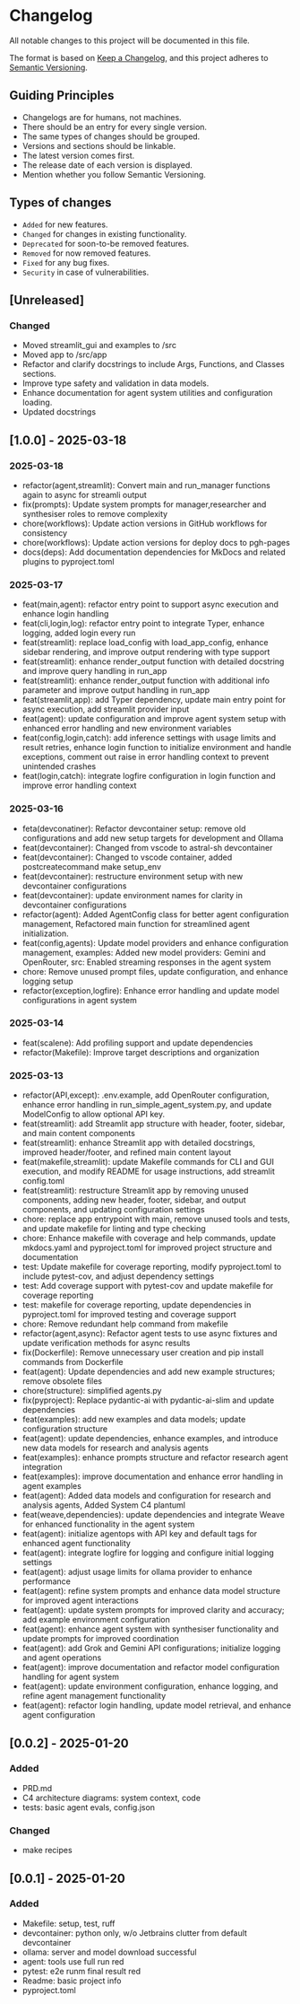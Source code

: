 # Changelog

All notable changes to this project will be documented in this file.

The format is based on [Keep a Changelog](https://keepachangelog.com/en/1.1.0/),
and this project adheres to [Semantic Versioning](https://semver.org/spec/v2.0.0.html).

## Guiding Principles

- Changelogs are for humans, not machines.
- There should be an entry for every single version.
- The same types of changes should be grouped.
- Versions and sections should be linkable.
- The latest version comes first.
- The release date of each version is displayed.
- Mention whether you follow Semantic Versioning.

## Types of changes

- `Added` for new features.
- `Changed` for changes in existing functionality.
- `Deprecated` for soon-to-be removed features.
- `Removed` for now removed features.
- `Fixed` for any bug fixes.
- `Security` in case of vulnerabilities.

## [Unreleased]

### Changed

- Moved streamlit_gui and examples to /src
- Moved app to /src/app
- Refactor and clarify docstrings to include Args, Functions, and Classes sections.
- Improve type safety and validation in data models.
- Enhance documentation for agent system utilities and configuration loading.
- Updated docstrings

## [1.0.0] - 2025-03-18

### 2025-03-18

- refactor(agent,streamlit): Convert main and run_manager functions again to async for streamli output
- fix(prompts): Update system prompts for manager,researcher and synthesiser roles to remove complexity
- chore(workflows): Update action versions in GitHub workflows for consistency
- chore(workflows): Update action versions for deploy docs to pgh-pages
- docs(deps): Add documentation dependencies for MkDocs and related plugins to pyproject.toml

### 2025-03-17

- feat(main,agent): refactor entry point to support async execution and enhance login handling
- feat(cli,login,log): refactor entry point to integrate Typer, enhance logging, added login every run
- feat(streamlit): replace load_config with load_app_config, enhance sidebar rendering, and improve output rendering with type support
- feat(streamlit): enhance render_output function with detailed docstring and improve query handling in run_app
- feat(streamlit): enhance render_output function with additional info parameter and improve output handling in run_app
- feat(streamlit,app): add Typer dependency, update main entry point for async execution, add streamlit provider input
- feat(agent): update configuration and improve agent system setup with enhanced error handling and new environment variables
- feat(config,login,catch): add inference settings with usage limits and result retries, enhance login function to initialize environment and handle exceptions, comment out raise in error handling context to prevent unintended crashes
- feat(login,catch): integrate logfire configuration in login function and improve error handling context

### 2025-03-16

- feta(devconatiner): Refactor devcontainer setup: remove old configurations and add new setup targets for development and Ollama
- feat(devcontainer): Changed from vscode to astral-sh devcontainer
- feat(devcontainer): Changed to vscode container, added postcreatecommand make setup_env
- feat(devcontainer): restructure environment setup with new devcontainer configurations
- feat(devcontainer): update environment names for clarity in devcontainer configurations
- refactor(agent): Added AgentConfig class for better agent configuration management, Refactored main function for streamlined agent initialization.
- feat(config,agents): Update model providers and enhance configuration management, examples: Added new model providers: Gemini and OpenRouter, src: Enabled streaming responses in the agent system
- chore: Remove unused prompt files, update configuration, and enhance logging setup
- refactor(exception,logfire): Enhance error handling and update model configurations in agent system

### 2025-03-14

- feat(scalene): Add profiling support and update dependencies
- refactor(Makefile): Improve target descriptions and organization

### 2025-03-13

- refactor(API,except): .env.example, add OpenRouter configuration, enhance error handling in run_simple_agent_system.py, and update ModelConfig to allow optional API key.
- feat(streamlit): add Streamlit app structure with header, footer, sidebar, and main content components
- feat(streamlit): enhance Streamlit app with detailed docstrings, improved header/footer, and refined main content layout
- feat(makefile,streamlit): update Makefile commands for CLI and GUI execution, and modify README for usage instructions, add streamlit config.toml
- feat(streamlit): restructure Streamlit app by removing unused components, adding new header, footer, sidebar, and output components, and updating configuration settings
- chore: replace app entrypoint with main, remove unused tools and tests, and update makefile for linting and type checking
- chore: Enhance makefile with coverage and help commands, update mkdocs.yaml and pyproject.toml for improved project structure and documentation
- test: Update makefile for coverage reporting, modify pyproject.toml to include pytest-cov, and adjust dependency settings
- test: Add coverage support with pytest-cov and update makefile for coverage reporting
- test: makefile for coverage reporting, update dependencies in pyproject.toml for improved testing and coverage support
- chore: Remove redundant help command from makefile
- refactor(agent,async): Refactor agent tests to use async fixtures and update verification methods for async results
- fix(Dockerfile): Remove unnecessary user creation and pip install commands from Dockerfile
- feat(agent): Update dependencies and add new example structures; remove obsolete files
- chore(structure): simplified agents.py
- fix(pyproject): Replace pydantic-ai with pydantic-ai-slim and update dependencies
- feat(examples): add new examples and data models; update configuration structure
- feat(agent): update dependencies, enhance examples, and introduce new data models for research and analysis agents
- feat(examples): enhance prompts structure and refactor research agent integration
- feat(examples): improve documentation and enhance error handling in agent examples
- feat(agent): Added data models and configuration for research and analysis agents, Added System C4 plantuml
- feat(weave,dependencies): update dependencies and integrate Weave for enhanced functionality in the agent system
- feat(agent): initialize agentops with API key and default tags for enhanced agent functionality
- feat(agent): integrate logfire for logging and configure initial logging settings
- feat(agent): adjust usage limits for ollama provider to enhance performance
- feat(agent): refine system prompts and enhance data model structure for improved agent interactions
- feat(agent): update system prompts for improved clarity and accuracy; add example environment configuration
- feat(agent): enhance agent system with synthesiser functionality and update prompts for improved coordination
- feat(agent): add Grok and Gemini API configurations; initialize logging and agent operations
- feat(agent): improve documentation and refactor model configuration handling for agent system
- feat(agent): update environment configuration, enhance logging, and refine agent management functionality
- feat(agent): refactor login handling, update model retrieval, and enhance agent configuration

## [0.0.2] - 2025-01-20

### Added

- PRD.md
- C4 architecture diagrams: system context, code
- tests: basic agent evals, config.json

### Changed

- make recipes

## [0.0.1] - 2025-01-20

### Added

- Makefile: setup, test, ruff
- devcontainer: python only, w/o Jetbrains clutter from default devcontainer
- ollama: server and model download successful
- agent: tools use full run red
- pytest: e2e runm final result red
- Readme: basic project info
- pyproject.toml
